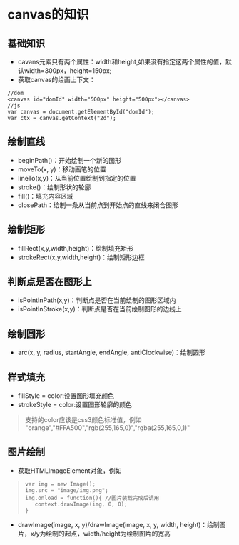 # canvas的知识
## 基础知识
* cavans元素只有两个属性：width和height,如果没有指定这两个属性的值，默认width=300px，height=150px;
* 获取canvas的绘画上下文： 
```
//dom
<canvas id="domId" width="500px" height="500px"></canvas>
//js
var canvas = document.getElementById("domId");
var ctx = canvas.getContext("2d");
```

## 绘制直线
* beginPath()：开始绘制一个新的图形
* moveTo(x, y)：移动画笔的位置
* lineTo(x,y)：从当前位置绘制到指定的位置
* stroke()：绘制形状的轮廓
* fill()：填充内容区域
* closePath：绘制一条从当前点到开始点的直线来闭合图形

## 绘制矩形
* fillRect(x,y,width,height)：绘制填充矩形
* strokeRect(x,y,width,height)：绘制矩形边框

## 判断点是否在图形上
* isPointInPath(x,y)：判断点是否在当前绘制的图形区域内
* isPointInStroke(x,y)：判断点是否在当前绘制图形的边线上

## 绘制圆形
* arc(x, y, radius, startAngle, endAngle, antiClockwise)：绘制圆形

## 样式填充
* fillStyle = color:设置图形填充颜色
* strokeStyle = color:设置图形轮廓的颜色
> 支持的color应该是css3颜色标准值，例如
> "orange","#FFA500","rgb(255,165,0)","rgba(255,165,0,1)"

## 图片绘制
* 获取HTMLImageElement对象，例如
> ```
> var img = new Image();
> img.src = "image/img.png";
> img.onload = function(){ //图片装载完成后调用
>    context.drawImage(img, 0, 0); 
> }  
> ```

* drawImage(image, x, y)/drawImage(image, x, y, width, height)：绘制图片，x/y为绘制的起点，width/height为绘制图片的宽高
